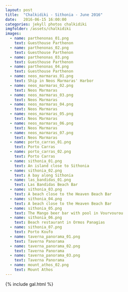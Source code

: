```yaml
---
layout: post
title:  "Chalkidiki - Sithonia - June 2016"
date:   2016-06-15 16:00:00
categories: jekyll photos chalkidiki
imgfolder: /assets/chalkidiki
images:
  - name: parthenonas_01.png
    text: Guesthouse Parthenon
  - name: parthenonas_02.png
    text: Guesthouse Parthenon
  - name: parthenonas_03.png
    text: Guesthouse Parthenon
  - name: parthenonas_04.png
    text: Guesthouse Parthenon
  - name: neos_marmaras_01.png
    text: Ship in Neos Marmaras' Harbor
  - name: neos_marmaras_02.png
    text: Neos Marmaras
  - name: neos_marmaras_03.png
    text: Neos Marmaras
  - name: neos_marmaras_04.png
    text: Neos Marmaras
  - name: neos_marmaras_05.png
    text: Neos Marmaras
  - name: neos_marmaras_06.png
    text: Neos Marmaras
  - name: neos_marmaras_07.png
    text: Neos Marmaras
  - name: porto_carras_01.png
    text: Porto Carras
  - name: porto_carras_02.png
    text: Porto Carras
  - name: sithonia_01.png
    text: An island close to Sithonia
  - name: sithonia_02.png
    text: A bay along Sithonia
  - name: las_bandidas_01.png
    text: Las Bandidas Beach Bar
  - name: sithonia_03.png
    text: A beach close to the Heaven Beach Bar
  - name: sithonia_04.png
    text: A beach close to the Heaven Beach Bar
  - name: sithonia_05.png
    text: The Mango beer bar with pool in Vourvourou
  - name: sithonia_06.png
    text: Beach restaurant in Ormos Panagias
  - name: sithonia_07.png
    text: Porto Koufo
  - name: taverna_panorama_01.png
    text: Taverna Panorama
  - name: taverna_panorama_02.png
    text: Taverna Panorama
  - name: taverna_panorama_03.png
    text: Taverna Panorama
  - name: mount_athos_02.png
    text: Mount Athos
---
```


{% include gal.html %}

